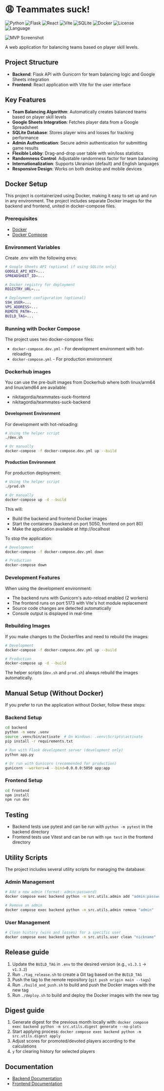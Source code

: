 # 😩 Teammates suck!

![Python](https://img.shields.io/badge/python-3.11-blue.svg) ![Flask](https://img.shields.io/badge/flask-2.3.3-lightgrey.svg) ![React](https://img.shields.io/badge/react-18.2.0-61DAFB.svg) ![Vite](https://img.shields.io/badge/vite-4.4.9-646CFF.svg) ![SQLite](https://img.shields.io/badge/sqlite-3-003B57.svg) ![Docker](https://img.shields.io/badge/docker-compose-2496ED.svg) ![License](https://img.shields.io/badge/license-MIT-green.svg) ![Language](https://img.shields.io/badge/language-Ukrainian/English-yellow.svg)

![MVP Screenshot](readme_resources/demo_en.png)

A web application for balancing teams based on player skill levels.

## Project Structure

- **Backend**: Flask API with Gunicorn for team balancing logic and Google Sheets integration
- **Frontend**: React application with Vite for the user interface

## Key Features

- **Team Balancing Algorithm**: Automatically creates balanced teams based on player skill levels
- **Google Sheets Integration**: Fetches player data from a Google Spreadsheet
- **SQLite Database**: Stores player wins and losses for tracking performance
- **Admin Authentication**: Secure admin authentication for submitting game results
- **Flexible Lobby**: Drag-and-drop user table with win/loss statistics
- **Randomness Control**: Adjustable randomness factor for team balancing
- **Internationalization**: Supports Ukrainian (default) and English languages
- **Responsive Design**: Works on both desktop and mobile devices

## Docker Setup

This project is containerized using Docker, making it easy to set up and run in any environment. The project includes separate Docker images for the backend and frontend, united in docker-compose files.

### Prerequisites

- [Docker](https://docs.docker.com/get-docker/)
- [Docker Compose](https://docs.docker.com/compose/install/)

### Environment Variables

Create .env with the following envs:
```bash
# Google Sheets API (optional if using SQLite only)
GOOGLE_API_KEY=...
SPREADSHEET_ID=...

# Docker registry for deployment
REGISTRY_URL=...

# Deployment configuration (optional)
SSH_USER=...
VPS_ADDRESS=...
REMOTE_PATH=...
BUILD_TAG=...
```

### Running with Docker Compose

The project uses two docker-compose files:
- `docker-compose.dev.yml` - For development environment with hot-reloading
- `docker-compose.yml` - For production environment

### Dockerhub images

You can use the pre-built images from Dockerhub where both linux/arm64 and linux/amd64 are available:
- nikitagordia/teammates-suck-frontend
- nikitagordia/teammates-suck-backend


#### Development Environment

For development with hot-reloading:

```bash
# Using the helper script
./dev.sh

# Or manually
docker-compose -f docker-compose.dev.yml up --build
```

#### Production Environment

For production deployment:

```bash
# Using the helper script
./prod.sh

# Or manually
docker-compose up -d --build
```

This will:
- Build the backend and frontend Docker images
- Start the containers (backend on port 5050, frontend on port 80)
- Make the application available at http://localhost

To stop the application:

```bash
# Development
docker-compose -f docker-compose.dev.yml down

# Production
docker-compose down
```

### Development Features

When using the development environment:
- The backend runs with Gunicorn's auto-reload enabled (2 workers)
- The frontend runs on port 5173 with Vite's hot module replacement
- Source code changes are detected automatically
- Console output is displayed in real-time

### Rebuilding Images

If you make changes to the Dockerfiles and need to rebuild the images:

```bash
# Development
docker-compose -f docker-compose.dev.yml up --build

# Production
docker-compose up -d --build
```

The helper scripts (`dev.sh` and `prod.sh`) always rebuild the images automatically.

## Manual Setup (Without Docker)

If you prefer to run the application without Docker, follow these steps:

### Backend Setup

```bash
cd backend
python -m venv .venv
source .venv/bin/activate  # On Windows: .venv\Scripts\activate
pip install -r requirements.txt

# Run with Flask development server (development only)
python app.py

# Or run with Gunicorn (recommended for production)
gunicorn --workers=4 --bind=0.0.0.0:5050 app:app
```

### Frontend Setup

```bash
cd frontend
npm install
npm run dev
```

## Testing

- Backend tests use pytest and can be run with `python -m pytest` in the backend directory
- Frontend tests use Vitest and can be run with `npm test` in the frontend directory

## Utility Scripts

The project includes several utility scripts for managing the database:

### Admin Management

```bash
# Add a new admin (format: admin:password)
docker compose exec backend python -m src.utils.admin add "admin:password"

# Remove an admin
docker compose exec backend python -m src.utils.admin remove "admin"
```

### User Management

```bash
# Clean history (wins and losses) for a specific user
docker compose exec backend python -m src.utils.user clean "nickname"
```

## Release guide

1. Update the `BUILD_TAG` in `.env` to the desired version (e.g., `v1.3.1` -> `v1.3.2`)
2. Run `./tag_release.sh` to create a Git tag based on the `BUILD_TAG`
3. Push the tag to the remote repository (`git push origin main --tags`)
4. Run `./build_and_push.sh` to build and push the Docker images with the new tag
5. Run `./deploy.sh` to build and deploy the Docker images with the new tag

## Digest guide

1. Generate digest for the previous month locally with:
`docker compose exec backend python -m src.utils.digest generate --no-plots`
2. Start applying process:
`docker compose exec backend python -m src.utils.digest apply`
3. Adjust scores for promoted/devoted players according to the calculations
4. `y` for clearing history for selected players

## Documentation

- [Backend Documentation](backend/README.md)
- [Frontend Documentation](frontend/README.md)
